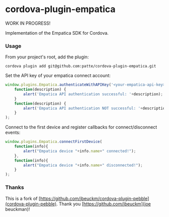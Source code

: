 cordova-plugin-empatica
=====================

WORK IN PROGRESS!

Implementation of the Empatica SDK for Cordova.

### Usage ###

From your project's root, add the plugin:

```cordova plugin add git@github.com:patte/cordova-plugin-empatica.git```

Set the API key of your empatica connect account: 

```javascript
window.plugins.Empatica.authenticateWithAPIKey('<your-empatica-api-key>',
    function(description) {
        alert('Empatica API authentication successful: '+description);
    }
    function(description) {
        alert('Empatica API authentication NOT successful: '+description);
    }
);
```

Connect to the first device and register callbacks for connect/disconnect events:
```javascript
window.plugins.Empatica.connectFirstDevice(
    function(info){
        alert("Empatica device "+info.name+" connected!");
    },
    function(info){
        alert("Empatica device "+info.name+" disconnected!");
    }
);
```

### Thanks ###
This is a fork of [https://github.com/jbeuckm/cordova-plugin-pebble](cordova-plugin-pebble). Thank you [https://github.com/jbeuckm](joe beuckman)!
